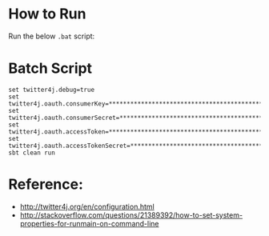 # How to Run

Run the below `.bat` script:

# Batch Script

```
set twitter4j.debug=true
set twitter4j.oauth.consumerKey=**************************************************
set twitter4j.oauth.consumerSecret=**************************************************
set twitter4j.oauth.accessToken=**************************************************
set twitter4j.oauth.accessTokenSecret=******************************************
sbt clean run
```

# Reference:

* http://twitter4j.org/en/configuration.html
* http://stackoverflow.com/questions/21389392/how-to-set-system-properties-for-runmain-on-command-line